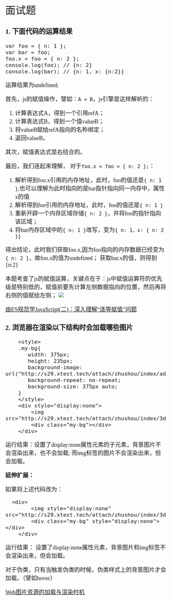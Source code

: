 <font face="微软雅黑" size="4" >
<font size="6">面试题</font>

### 1. 下面代码的运算结果

	var foo = { n: 1 };
	var bar = foo;
	foo.x = foo = { n: 2 };
	console.log(foo); // {n: 2}
	console.log(bar); // {n: 1, x: {n:2}}

运算结果为undefined;


首先，js的赋值操作，譬如：`A = B`，js引擎是这样解析的：

1. 计算表达式A，得到一个引用refA；
2. 计算表达式B，得到一个值valueB；
3. 将valueB赋给refA指向的名称绑定；
4. 返回valueB。
 
其次，赋值表达式是右结合的。

最后，我们连起来理解， 对于`foo.x = foo = { n: 2 };`：  

1. 解析得到foo.x引用的内存地址，此时，foo的值还是`{ n: 1 }`,也可以理解为此时指向的是bar指针指向同一内存中，属性x的值
2. 解析得到foo引用的内存地址，此时，foo的值还是`{ n: 1 }`
3. 重新开辟一个内存区域存储`{ n: 2 }`，并将foo的指针指向该区域；
4. 将bar内存区域中的`{ n: 1 }`改写，变为`{ n: 1，x: { n: 2 }}`

得出结论，此时我们获取foo.x,因为foo指向的内存数据已经变为`{ n: 2 }`，故foo.x的值为undefined；
获取bar.x的值，则得到 {n:2}

本题考查了js的赋值运算，关键点在于：js中赋值运算符的优先级是特别低的，赋值前要先计算左侧数据指向的位置，然后再将右侧的值赋给左侧；
![](https://i.imgur.com/xCtlePc.jpg)

[由ES规范学JavaScript(二)：深入理解“连等赋值”问题](https://segmentfault.com/a/1190000004224719)
### 2. 浏览器在渲染以下结构时会加载哪些图片
        <style>
		.my-bg{
		   width: 375px;
		   height: 235px;
		   background-image: url("http://s29.xtest.tech/attach/zhushou/index/ad/ad1bbc12bdc2aba5f10a8f00836ab7cb.jpg");
		   background-repeat: no-repeat;
		   background-size: 375px auto;
		}
		</style>
	    <div style="display:none">
			<img src="http://s29.xtest.tech/attach/zhushou/index/3d/3d03c41795433e9f3f357bc30b95e97e.jpg">
			<div class="my-bg"></div>
		</div>
        
运行结果：设置了display:none属性元素的子元素，背景图片不会渲染出来，也不会加载; 而img标签的图片不会渲染出来，但会加载。

**延伸扩展：**

如果将上述代码改为：

      <div>
			<img style="display:none" src="http://s29.xtest.tech/attach/zhushou/index/3d/3d03c41795433e9f3f357bc30b95e97e.jpg">
			<div class="my-bg" style="display:none"></div>
		</div>
运行结果： 设置了display:none属性元素，背景图片和img标签不会渲染出来，但会加载。

对于伪类，只有当触发伪类的时候，伪类样式上的背景图片才会加载。（譬如hover）

[Web图片资源的加载与渲染时机](http://developer.51cto.com/art/201708/547025.htm)
</font>



